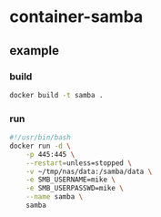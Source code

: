 # container-samba

## example
### build
``` bash
docker build -t samba .
```

### run
```bash
#!/usr/bin/bash
docker run -d \
	-p 445:445 \
	--restart=unless=stopped \
	-v ~/tmp/nas/data:/samba/data \
	-e SMB_USERNAME=mike \
	-e SMB_USERPASSWD=mike \
	--name samba \
	samba
```
